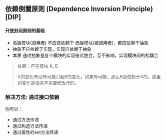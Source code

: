 ## 依赖倒置原则  (Dependence Inversion Principle) [DIP]

#### 开放封闭原则的基础

- 高层模块(调用者) 不应该依赖于 低层模块(被调用者)，都应依赖于抽象
- 抽象不应依赖于实现，实现应依赖于抽象
- 本质 通过抽象是各个模块的实现彼此独立，互不影响，实现模块间的松耦合

> 依赖：存在模块 A, B
> 
>  A的变化有没有可能引起B的变化，如果有可能，那么B是依赖于A的。这里的变化是指需不需要修改代码。

### 解决方法:  通过接口依赖

你可以：

- 通过方法传递
- 通过构造方法传递
- 通过属性的set方法传递
